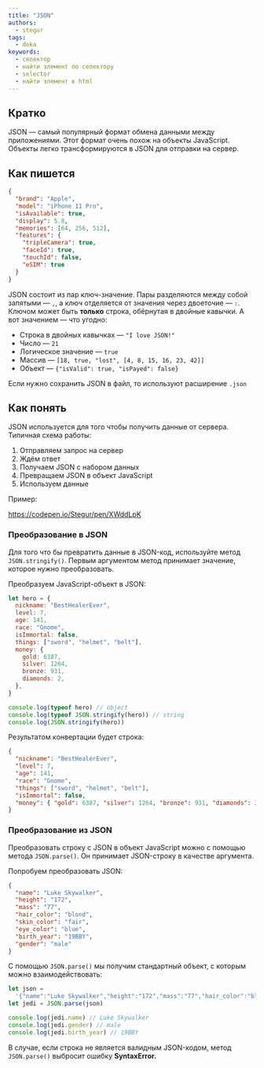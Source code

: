 ```yaml
---
title: "JSON"
authors:
  - stegur
tags:
  - doka
keywords:
  - селектор
  - найти элемент по селектору
  - selector
  - найти элемент в html
---
```


## Кратко

JSON — самый популярный формат обмена данными между приложениями. Этот формат очень похож на объекты JavaScript. Объекты легко трансформируются в JSON для отправки на сервер.

## Как пишется

```json
{
  "brand": "Apple",
  "model": "iPhone 11 Pro",
  "isAvailable": true,
  "display": 5.8,
  "memories": [64, 256, 512],
  "features": {
    "tripleCamera": true,
    "faceId": true,
    "touchId": false,
    "eSIM": true
  }
}
```

JSON состоит из пар ключ-значение. Пары разделяются между собой запятыми — `,`, а ключ отделяется от значения через двоеточие — `:`. Ключом может быть **только** строка, обёрнутая в двойные кавычки. А вот значением — что угодно:

- Строка в двойных кавычках — `"I love JSON!"`
- Число — `21`
- Логическое значение — `true`
- Массив — `[18, true, "lost", [4, 8, 15, 16, 23, 42]]`
- Объект — `{"isValid": true, "isPayed": false}`

Если нужно сохранить JSON в файл, то используют расширение `.json`

## Как понять

JSON используется для того чтобы получить данные от сервера. Типичная схема работы:

1. Отправляем запрос на сервер
2. Ждём ответ
3. Получаем JSON с набором данных
4. Превращаем JSON в объект JavaScript
5. Используем данные

Пример:

https://codepen.io/Stegur/pen/XWddLpK

### Преобразование в JSON

Для того что бы превратить данные в JSON-код, используйте метод `JSON.stringify()`. Первым аргументом метод принимает значение, которое нужно преобразовать.

Преобразуем JavaScript-объект в JSON:

```js
let hero = {
  nickname: "BestHealerEver",
  level: 7,
  age: 141,
  race: "Gnome",
  isImmortal: false,
  things: ["sword", "helmet", "belt"],
  money: {
    gold: 6387,
    silver: 1264,
    bronze: 931,
    diamonds: 2,
  },
}

console.log(typeof hero) // object
console.log(typeof JSON.stringify(hero)) // string
console.log(JSON.stringify(hero))
```

Результатом конвертации будет строка:

```json
{
  "nickname": "BestHealerEver",
  "level": 7,
  "age": 141,
  "race": "Gnome",
  "things": ["sword", "helmet", "belt"],
  "isImmortal": false,
  "money": { "gold": 6387, "silver": 1264, "bronze": 931, "diamonds": 2 }
}
```

### Преобразование из JSON

Преобразовать строку с JSON в объект JavaScript можно с помощью метода `JSON.parse()`. Он принимает JSON-строку в качестве аргумента.

Попробуем преобразовать JSON:

```json
{
  "name": "Luke Skywalker",
  "height": "172",
  "mass": "77",
  "hair_color": "blond",
  "skin_color": "fair",
  "eye_color": "blue",
  "birth_year": "19BBY",
  "gender": "male"
}
```

С помощью `JSON.parse()` мы получим стандартный объект, с которым можно взаимодействовать:

```js
let json =
  '{"name":"Luke Skywalker","height":"172","mass":"77","hair_color":"blond","skin_color":"fair","eye_color":"blue","birth_year":"19BBY","gender":"male"}'
let jedi = JSON.parse(json)

console.log(jedi.name) // Luke Skywalker
console.log(jedi.gender) // male
console.log(jedi.birth_year) // 19BBY
```

В случае, если строка не является валидным JSON-кодом, метод `JSON.parse()` выбросит ошибку **SyntaxError.**
